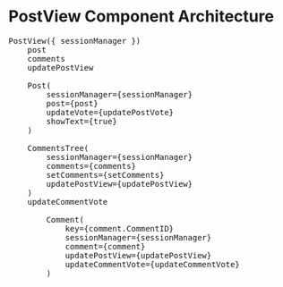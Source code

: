 # PostView Component Architecture

<pre>
PostView({ sessionManager })   
    post  
    comments  
    updatePostView  

    Post(
        sessionManager={sessionManager}
        post={post}
        updateVote={updatePostVote}
        showText={true}
    )

    CommentsTree(
        sessionManager={sessionManager}
        comments={comments}
        setComments={setComments}
        updatePostView={updatePostView}
    )
    updateCommentVote

        Comment(
            key={comment.CommentID}
            sessionManager={sessionManager}
            comment={comment}
            updatePostView={updatePostView}
            updateCommentVote={updateCommentVote}
        )
</pre>
